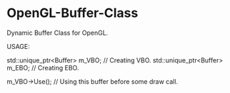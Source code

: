 # OpenGL-Buffer-Class
Dynamic Buffer Class for OpenGL.


USAGE:

std::unique_ptr<Buffer<VBO>> m_VBO; // Creating VBO.
std::unique_ptr<Buffer<EBO>> m_EBO; // Creating EBO.

m_VBO->Use(); // Using this buffer before some draw call.
